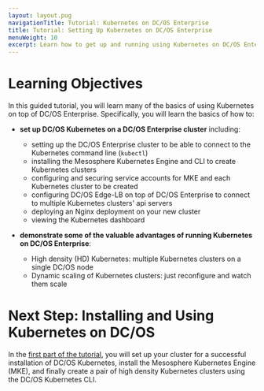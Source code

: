 ```yaml
---
layout: layout.pug
navigationTitle: Tutorial: Kubernetes on DC/OS Enterprise
title: Tutorial: Setting Up Kubernetes on DC/OS Enterprise
menuWeight: 10
excerpt: Learn how to get up and running using Kubernetes on DC/OS Enterprise
---
```


# Learning Objectives

In this guided tutorial, you will learn many of the basics of using Kubernetes on top of DC/OS Enterprise. Specifically, you will learn the basics of how to:

  - **set up DC/OS Kubernetes on a DC/OS Enterprise cluster** including:

    * setting up the DC/OS Enterprise cluster to be able to connect to the Kubernetes command line (`kubectl`)
    * installing the Mesosphere Kubernetes Engine and CLI to create Kubernetes clusters
    * configuring and securing service accounts for MKE and each Kubernetes cluster to be created
    * configuring DC/OS Edge-LB on top of DC/OS Enterprise to connect to multiple Kubernetes clusters' api servers
    * deploying an Nginx deployment on your new cluster
    * viewing the Kubernetes dashboard

  - **demonstrate some of the valuable advantages of running Kubernetes on DC/OS Enterprise**:

    * High density (HD) Kubernetes: multiple Kubernetes clusters on a single DC/OS node
    * Dynamic scaling of Kubernetes clusters: just reconfigure and watch them scale

# Next Step: Installing and Using Kubernetes on DC/OS

In the [first part of the tutorial](/services/kubernetes/test/getting-started/provision-install/), you will set up your cluster for a successful installation of DC/OS Kubernetes, install the Mesosphere Kubernetes Engine (MKE), and finally create a pair of high density Kubernetes clusters using the DC/OS Kubernetes CLI.

